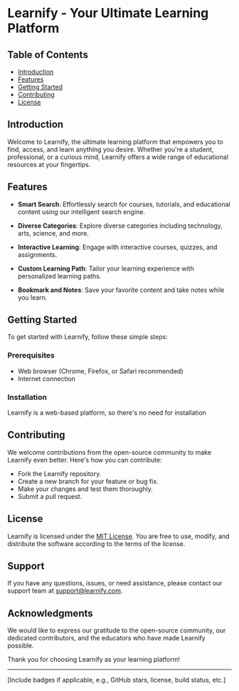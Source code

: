 # Learnify - Your Ultimate Learning Platform



## Table of Contents

- [Introduction](#introduction)
- [Features](#features)
- [Getting Started](#getting-started)
- [Contributing](#contributing)
- [License](#license)
<!-- - [Usage](#usage) -->

## Introduction

Welcome to Learnify, the ultimate learning platform that empowers you to find, access, and learn anything you desire. Whether you're a student, professional, or a curious mind, Learnify offers a wide range of educational resources at your fingertips.

## Features

- **Smart Search**: Effortlessly search for courses, tutorials, and educational content using our intelligent search engine.

- **Diverse Categories**: Explore diverse categories including technology, arts, science, and more.

- **Interactive Learning**: Engage with interactive courses, quizzes, and assignments.

- **Custom Learning Path**: Tailor your learning experience with personalized learning paths.

- **Bookmark and Notes**: Save your favorite content and take notes while you learn.

<!-- - **Collaborative Learning**: Connect with fellow learners and educators for a collaborative learning experience. -->

## Getting Started

To get started with Learnify, follow these simple steps:

### Prerequisites

- Web browser (Chrome, Firefox, or Safari recommended)
- Internet connection

### Installation

Learnify is a web-based platform, so there's no need for installation

<!-- ## Usage

1. Sign up for an account or log in if you already have one.
2. Use the powerful search bar to find the content you want to learn.
3. Browse through the search results, filtering by category and rating.
4. Choose a course or resource that interests you.
5. Start your learning journey. -->



## Contributing

We welcome contributions from the open-source community to make Learnify even better. Here's how you can contribute:

- Fork the Learnify repository.
- Create a new branch for your feature or bug fix.
- Make your changes and test them thoroughly.
- Submit a pull request.



## License

Learnify is licensed under the [MIT License](LICENSE). You are free to use, modify, and distribute the software according to the terms of the license.

## Support

If you have any questions, issues, or need assistance, please contact our support team at [support@learnify.com](ajasataiwo45@gmail.com).

## Acknowledgments

We would like to express our gratitude to the open-source community, our dedicated contributors, and the educators who have made Learnify possible.

Thank you for choosing Learnify as your learning platform!

---

[Include badges if applicable, e.g., GitHub stars, license, build status, etc.]
